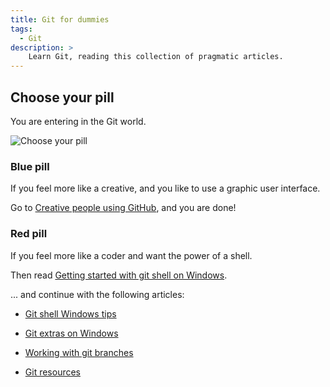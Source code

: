 ```yaml
---
title: Git for dummies
tags:
  - Git
description: >
    Learn Git, reading this collection of pragmatic articles.
---
```


## Choose your pill

<div class="well">You are entering in the Git world.</div>

![Choose your pill][1]

### Blue pill

<div class="alert alert-info">If you feel more like a creative, and you like to use a graphic user interface.</div>
 
Go to [Creative people using GitHub](http://g14n.info/2013/08/creative-people-using-github), and you are done!
 
### Red pill

<div class="alert alert-danger">If you feel more like a coder and want the power of a shell.</div>

Then read [Getting started with git shell on Windows](http://g14n.info/2013/04/getting-started-with-git-shell).  

... and continue with the following articles:

* [Git shell Windows tips](http://g14n.info/2014/02/git-shell-windows-tips)
* [Git extras on Windows](http://g14n.info/2014/02/git-extras-on-windows)
* [Working with git branches](http://g14n.info/2013/11/working-with-git-branches)
* [Git resources](http://g14n.info/2014/03/git-resources)


  [1]: https://lh6.googleusercontent.com/uRJgqB77ubdAcaZ3ZwodHboPLu4FWjz-1AKgS2i45E8=s0 "Choose your pill"

